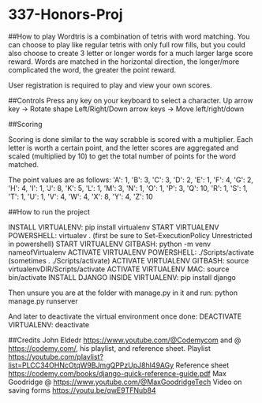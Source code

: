 # 337-Honors-Proj
##How to play
Wordtris is a combination of tetris with word matching. You can choose to play like regular tetris with only full row fills, but you could also choose to create 3 letter or longer words for a much larger large score reward. Words are matched in the horizontal direction, the longer/more complicated the word, the greater the point reward.

User registration is required to play and view your own scores.

##Controls
Press any key on your keyboard to select a character.
Up arrow key → Rotate shape
Left/Right/Down arrow keys → Move left/right/down

##Scoring

Scoring is done similar to the way scrabble is scored with a multiplier. Each letter is worth a certain point, and the letter scores are aggregated and scaled (multiplied by 10) to get the total number of points for the word matched.

The point values are as follows:
 'A': 1,
  'B': 3,
  'C': 3,
  'D': 2,
  'E': 1,
  'F': 4,
  'G': 2,
  'H': 4,
  'I': 1,
  'J': 8,
  'K': 5,
  'L': 1,
  'M': 3,
  'N': 1,
  'O': 1,
  'P': 3,
  'Q': 10,
  'R': 1,
  'S': 1,
  'T': 1,
  'U': 1,
  'V': 4,
  'W': 4,
  'X': 8,
  'Y': 4,
  'Z': 10


##How to run the project

INSTALL VIRTUALENV: pip install virtualenv
START VIRTUALENV POWERSHELL: virtualev . 
(first be sure to Set-ExecutionPolicy Unrestricted in powershell)
START VIRTUALENV GITBASH: python -m venv nameofVirtualenv
ACTIVATE VIRTUALENV POWERSHELL: ./Scripts/activate 
(sometimes . ./Scripts/activate)
ACTIVATE VIRTUALENV GITBASH: source virtualenvDIR/Scripts/activate
ACTIVATE VIRTUALENV MAC: source bin/activate
INSTALL DJANGO INSIDE VIRTUALENV: pip install django

Then unsure you are at the folder with manage.py in it and run:
python manage.py runserver

And later to deactivate the virtual environment once done:
DEACTIVATE VIRTUALENV: deactivate

##Credits
John Eldedr https://www.youtube.com/@Codemycom and @ https://codemy.com/, his playlist, and reference sheet.
Playlist https://youtube.com/playlist?list=PLCC34OHNcOtqW9BJmgQPPzUpJ8hl49AGy 
Reference sheet https://codemy.com/books/django-quick-reference-guide.pdf
Max Goodridge @ https://www.youtube.com/@MaxGoodridgeTech 
Video on saving forms https://youtu.be/qwE9TFNub84 
